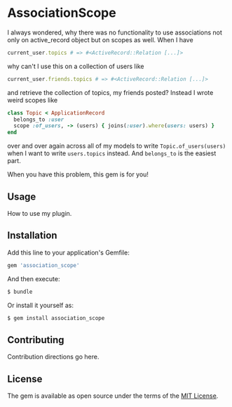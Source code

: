# AssociationScope
I always wondered, why there was no functionality to use associations not only on active_record object but on scopes as well.
When I have
```ruby
current_user.topics # => #<ActiveRecord::Relation [...]>
```
why can't I use this on a collection of users like
```ruby
current_user.friends.topics # => #<ActiveRecord::Relation [...]>
```
and retrieve the collection of topics, my friends posted?
Instead I wrote weird scopes like
```ruby
class Topic < ApplicationRecord
  belongs_to :user
  scope :of_users, -> (users) { joins(:user).where(users: users) }
end
```
over and over again across all of my models to write `Topic.of_users(users)` when I want to write `users.topics` instead.
And `belongs_to` is the easiest part.

When you have this problem, this gem is for you!

## Usage
How to use my plugin.

## Installation
Add this line to your application's Gemfile:

```ruby
gem 'association_scope'
```

And then execute:
```bash
$ bundle
```

Or install it yourself as:
```bash
$ gem install association_scope
```

## Contributing
Contribution directions go here.

## License
The gem is available as open source under the terms of the [MIT License](https://opensource.org/licenses/MIT).
